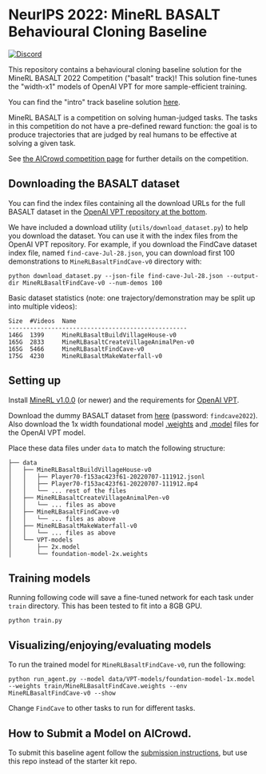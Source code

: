 # NeurIPS 2022: MineRL BASALT Behavioural Cloning Baseline

[![Discord](https://img.shields.io/discord/565639094860775436.svg)](https://discord.gg/BT9uegr)

This repository contains a behavioural cloning baseline solution for the MineRL BASALT 2022 Competition ("basalt" track)! This solution fine-tunes the "width-x1" models of OpenAI VPT for more sample-efficient training.

You can find the "intro" track baseline solution [here](https://github.com/minerllabs/basalt-2022-intro-track-baseline).

MineRL BASALT is a competition on solving human-judged tasks. The tasks in this competition do not have a pre-defined reward function: the goal is to produce trajectories that are judged by real humans to be effective at solving a given task.

See [the AICrowd competition page](https://www.aicrowd.com/challenges/neurips-2022-minerl-basalt-competition) for further details on the competition.


## Downloading the BASALT dataset

You can find the index files containing all the download URLs for the full BASALT dataset in the [OpenAI VPT repository at the bottom](https://github.com/openai/Video-Pre-Training#basalt-2022-dataset).

We have included a download utility (`utils/download_dataset.py`) to help you download the dataset. You can use it with the index files from the OpenAI VPT repository. For example, if you download the FindCave dataset index file, named `find-cave-Jul-28.json`, you can download first 100 demonstrations to `MineRLBasaltFindCave-v0` directory with:

```
python download_dataset.py --json-file find-cave-Jul-28.json --output-dir MineRLBasaltFindCave-v0 --num-demos 100
```

Basic dataset statistics (note: one trajectory/demonstration may be split up into multiple videos):
```
Size  #Videos  Name
--------------------------------------------------
146G  1399     MineRLBasaltBuildVillageHouse-v0
165G  2833     MineRLBasaltCreateVillageAnimalPen-v0
165G  5466     MineRLBasaltFindCave-v0
175G  4230     MineRLBasaltMakeWaterfall-v0
```



## Setting up

Install [MineRL v1.0.0](https://github.com/minerllabs/minerl) (or newer) and the requirements for [OpenAI VPT](https://github.com/openai/Video-Pre-Training).

Download the dummy BASALT dataset from [here](https://microsofteur-my.sharepoint.com/:f:/g/personal/t-anssik_microsoft_com/Ej9R17fChVVLtPZQmnA233ABmhtzPBnS-v0BOv6na8_IZA?e=izua7z) (password: `findcave2022`). Also download the 1x width foundational model [.weights](https://openaipublic.blob.core.windows.net/minecraft-rl/models/foundation-model-1x.weights) and [.model](https://openaipublic.blob.core.windows.net/minecraft-rl/models/foundation-model-1x.model) files for the OpenAI VPT model.

Place these data files under `data` to match the following structure:

```
├── data
│   ├── MineRLBasaltBuildVillageHouse-v0
│   │   ├── Player70-f153ac423f61-20220707-111912.jsonl
│   │   ├── Player70-f153ac423f61-20220707-111912.mp4
│   │   └── ... rest of the files
│   ├── MineRLBasaltCreateVillageAnimalPen-v0
│   │   └── ... files as above
│   ├── MineRLBasaltFindCave-v0
│   │   └── ... files as above
│   ├── MineRLBasaltMakeWaterfall-v0
│   │   └── ... files as above
│   └── VPT-models
│       ├── 2x.model
│       └── foundation-model-2x.weights
```


## Training models

Running following code will save a fine-tuned network for each task under `train` directory. This has been tested to fit into a 8GB GPU.

```
python train.py
```

## Visualizing/enjoying/evaluating models

To run the trained model for `MineRLBasaltFindCave-v0`, run the following:

```
python run_agent.py --model data/VPT-models/foundation-model-1x.model --weights train/MineRLBasaltFindCave.weights --env MineRLBasaltFindCave-v0 --show
```

Change `FindCave` to other tasks to run for different tasks.

## How to Submit a Model on AICrowd.

To submit this baseline agent follow the [submission instructions](https://github.com/minerllabs/basalt_2022_competition_submission_template/), but use this repo instead of the starter kit repo.
